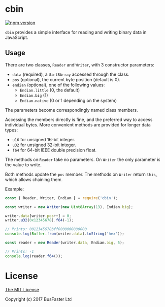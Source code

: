 cbin
====

[![npm version](https://img.shields.io/npm/v/cbin.svg)](https://www.npmjs.com/package/cbin)

`cbin` provides a simple interface for reading and writing binary data in JavaScript.

Usage
-----

There are two classes, `Reader` and `Writer`, with 3 constructor parameters:

- `data` (required), a `Uint8Array` accessed through the class.
- `pos` (optional), the current byte position (default is 0).
- `endian` (optional), one of the following values:
  - `Endian.little` (0, the default)
  - `Endian.big` (1)
  - `Endian.native` (0 or 1 depending on the system)

The parameters become correspondingly named class members.

Accessing the members directly is fine, and the preferred way to access individual bytes.
More convenient methods are provided for longer data types:

- `u16` for unsigned 16-bit integer.
- `u32` for unsigned 32-bit integer.
- `f64` for 64-bit IEEE double precision float.

The methods on `Reader` take no parameters. On `Writer` the only parameter is the value to write.

Both methods update the `pos` member. The methods on `Writer` return `this`, which allows chaining them.

Example:

```TypeScript
const { Reader, Writer, Endian } = require('cbin');

const writer = new Writer(new Uint8Array(13), Endian.big);

writer.data[writer.pos++] = 0;
writer.u32(0x12345678).f64(-1);

// Prints: 0012345678bff0000000000000
console.log(Buffer.from(writer.data).toString('hex'));

const reader = new Reader(writer.data, Endian.big, 5);

// Prints: -1
console.log(reader.f64());
```

License
=======

[The MIT License](https://raw.githubusercontent.com/charto/cbin/master/LICENSE)

Copyright (c) 2017 BusFaster Ltd
